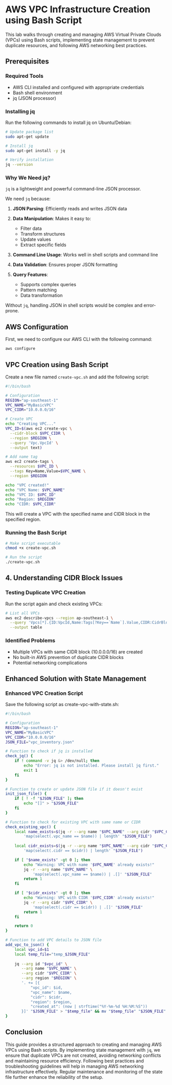 # AWS VPC Infrastructure Creation using Bash Script

This lab walks through creating and managing AWS Virtual Private Clouds (VPCs) using Bash scripts, implementing state management to prevent duplicate resources, and following AWS networking best practices.

## Prerequisites

### Required Tools
- AWS CLI installed and configured with appropriate credentials
- Bash shell environment
- jq (JSON processor)

### Installing jq
Run the following commands to install jq on Ubuntu/Debian:

```bash
# Update package list
sudo apt-get update

# Install jq
sudo apt-get install -y jq

# Verify installation
jq --version
```

### Why We Need jq?

`jq` is a lightweight and powerful command-line JSON processor.

We need `jq` because:

1. **JSON Parsing**: Efficiently reads and writes JSON data
   
2. **Data Manipulation**: Makes it easy to:
   - Filter data
   - Transform structures
   - Update values
   - Extract specific fields

3. **Command Line Usage**: Works well in shell scripts and command line

4. **Data Validation**: Ensures proper JSON formatting

5. **Query Features**: 
   - Supports complex queries
   - Pattern matching
   - Data transformation

Without `jq`, handling JSON in shell scripts would be complex and error-prone.

## AWS Configuration

First, we need to configure our AWS CLI with the following command:

```bash
aws configure
``` 

## VPC Creation using Bash Script

Create a new file named `create-vpc.sh` and add the following script:

```bash
#!/bin/bash

# Configuration
REGION="ap-southeast-1"
VPC_NAME="MyBasicVPC"
VPC_CIDR="10.0.0.0/16"

# Create VPC
echo "Creating VPC..."
VPC_ID=$(aws ec2 create-vpc \
  --cidr-block $VPC_CIDR \
  --region $REGION \
  --query 'Vpc.VpcId' \
  --output text)

# Add name tag
aws ec2 create-tags \
  --resources $VPC_ID \
  --tags Key=Name,Value=$VPC_NAME \
  --region $REGION

echo "VPC created!"
echo "VPC Name: $VPC_NAME"
echo "VPC ID: $VPC_ID"
echo "Region: $REGION"
echo "CIDR: $VPC_CIDR"
```

This will create a VPC with the specified name and CIDR block in the specified region.

### Running the Bash Script

```bash
# Make script executable
chmod +x create-vpc.sh

# Run the script
./create-vpc.sh
```

## 4. Understanding CIDR Block Issues

### Testing Duplicate VPC Creation
Run the script again and check existing VPCs:

```bash
# List all VPCs
aws ec2 describe-vpcs --region ap-southeast-1 \
  --query 'Vpcs[*].{ID:VpcId,Name:Tags[?Key==`Name`].Value,CIDR:CidrBlock}' \
  --output table
```

### Identified Problems
- Multiple VPCs with same CIDR block (10.0.0.0/16) are created
- No built-in AWS prevention of duplicate CIDR blocks
- Potential networking complications

## Enhanced Solution with State Management

### Enhanced VPC Creation Script
Save the following script as create-vpc-with-state.sh:

```bash
#!/bin/bash

# Configuration
REGION="ap-southeast-1"
VPC_NAME="MyBasicVPC"
VPC_CIDR="10.0.0.0/16"
JSON_FILE="vpc_inventory.json"

# Function to check if jq is installed
check_jq() {
    if ! command -v jq &> /dev/null; then
        echo "Error: jq is not installed. Please install jq first."
        exit 1
    fi
}

# Function to create or update JSON file if it doesn't exist
init_json_file() {
    if [ ! -f "$JSON_FILE" ]; then
        echo "[]" > "$JSON_FILE"
    fi
}

# Function to check for existing VPC with same name or CIDR
check_existing_vpc() {
    local name_exists=$(jq -r --arg name "$VPC_NAME" --arg cidr "$VPC_CIDR" \
        'map(select(.vpc_name == $name)) | length' "$JSON_FILE")
    
    local cidr_exists=$(jq -r --arg name "$VPC_NAME" --arg cidr "$VPC_CIDR" \
        'map(select(.cidr == $cidr)) | length' "$JSON_FILE")

    if [ "$name_exists" -gt 0 ]; then
        echo "Warning: VPC with name '$VPC_NAME' already exists!"
        jq -r --arg name "$VPC_NAME" \
            'map(select(.vpc_name == $name)) | .[]' "$JSON_FILE"
        return 1
    fi

    if [ "$cidr_exists" -gt 0 ]; then
        echo "Warning: VPC with CIDR '$VPC_CIDR' already exists!"
        jq -r --arg cidr "$VPC_CIDR" \
            'map(select(.cidr == $cidr)) | .[]' "$JSON_FILE"
        return 1
    fi

    return 0
}

# Function to add VPC details to JSON file
add_vpc_to_json() {
    local vpc_id=$1
    local temp_file="temp_$JSON_FILE"
    
    jq --arg id "$vpc_id" \
       --arg name "$VPC_NAME" \
       --arg cidr "$VPC_CIDR" \
       --arg region "$REGION" \
       '. += [{
           "vpc_id": $id,
           "vpc_name": $name,
           "cidr": $cidr,
           "region": $region,
           "created_at": (now | strftime("%Y-%m-%d %H:%M:%S"))
       }]' "$JSON_FILE" > "$temp_file" && mv "$temp_file" "$JSON_FILE"
}
```

## Conclusion
This guide provides a structured approach to creating and managing AWS VPCs using Bash scripts. By implementing state management with `jq`, we ensure that duplicate VPCs are not created, avoiding networking conflicts and maintaining resource efficiency. Following best practices and troubleshooting guidelines will help in managing AWS networking infrastructure effectively. Regular maintenance and monitoring of the state file further enhance the reliability of the setup.

